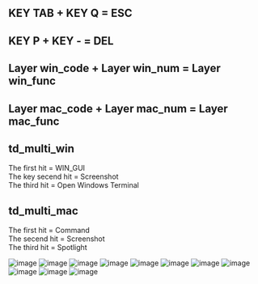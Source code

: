 ## KEY TAB + KEY Q = ESC   
## KEY P + KEY - = DEL   
## Layer win_code + Layer win_num = Layer win_func   
## Layer mac_code + Layer mac_num = Layer mac_func   
## td_multi_win  
The first hit = WIN_GUI   
The key secend hit = Screenshot   
The third hit = Open Windows Terminal   
## td_multi_mac  
The first hit = Command   
The secend hit = Screenshot   
The third hit = Spotlight   

![image](https://github.com/cloverdefa/corne-wireless-view-zmk-config/blob/main/IMG/view.jpg)
![image](https://github.com/cloverdefa/corne-wireless-view-zmk-config/blob/main/IMG/win_def.png)
![image](https://github.com/cloverdefa/corne-wireless-view-zmk-config/blob/main/IMG/win_code.png)
![image](https://github.com/cloverdefa/corne-wireless-view-zmk-config/blob/main/IMG/win_num.png)
![image](https://github.com/cloverdefa/corne-wireless-view-zmk-config/blob/main/IMG/win_func.png)
![image](https://github.com/cloverdefa/corne-wireless-view-zmk-config/blob/main/IMG/mac_def.png)
![image](https://github.com/cloverdefa/corne-wireless-view-zmk-config/blob/main/IMG/mac_code.png)
![image](https://github.com/cloverdefa/corne-wireless-view-zmk-config/blob/main/IMG/mac_num.png)
![image](https://github.com/cloverdefa/corne-wireless-view-zmk-config/blob/main/IMG/mac_func.png)
![image](https://github.com/cloverdefa/corne-wireless-view-zmk-config/blob/main/IMG/game_def.png)
![image](https://github.com/cloverdefa/corne-wireless-view-zmk-config/blob/main/IMG/game_opt.png)
